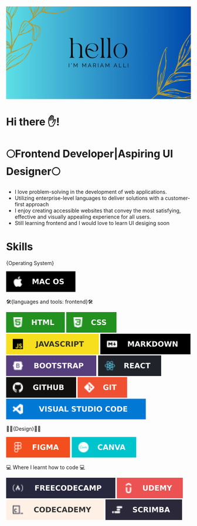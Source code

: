  ![banner](images/Rustic%20Banner.png)

#                Hi there ✋!
#      🌕Frontend Developer|Aspiring UI Designer🌕

- I love problem-solving in the development of web applications. 
- Utilizing enterprise-level languages to deliver solutions with a customer-first approach
- I enjoy creating accessible websites that convey the most satisfying, effective and visually appealing experience for all users.
- Still learning frontend and I would love to learn UI desiging soon


# Skills
{Operating System}
 <p>
 <img src="images/mac%20.svg"/>
</p>



🛠️{languages and tools: frontend}🛠️
<p>
<img src="images/html.svg"/>
<img src="images/css.svg"/>
<img src="images/javascript.svg"/>
<img src="images/markdown.svg"/>
<img src="images/Bootstrap-563D7C.svg"/>
<img src="images/react.svg"/>
<img src="images/github.svg"/>
<img src="images/git.svg"/>
<img src="images/vscode.svg"/>
</p>



🌈💐{Design}🌈💐
<p>
<img src="images/figma.svg"/>
<img src="images/canva.svg"/>
</p>



💻 Where I learnt how to code 💻
<p>
<img src="images/fcc.svg"/>
<img src="images/udemy.svg"/>
<img src="images/codeacdemy.svg"/>
<img src="images/scrimba.svg"/>
</p>